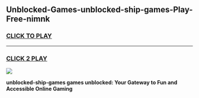 
## Unblocked-Games-unblocked-ship-games-Play-Free-nimnk
<h3>
<a href="https://premium76.site?title=unblocked-ship-games&ref=10A">CLICK TO PLAY</a></h3>
<hr>

<h3>
<a href="https://premium76.site?title=unblocked-ship-games&ref=10A">CLICK 2 PLAY</a>
  
</h3>

<a href="https://premium76.site?title=unblocked-ship-games&ref=10A"><img src="https://clearcache.store/games.png"></a>


**unblocked-ship-games games unblocked: Your Gateway to Fun and Accessible Online Gaming**
